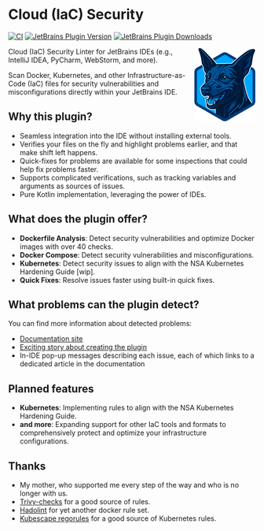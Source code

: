 # Cloud (IaC) Security

[![CI](https://github.com/NordCoderd/infrastructure-security/actions/workflows/gradle.yml/badge.svg)](https://github.com/NordCoderd/infrastructure-security/actions/workflows/gradle.yml)
[![JetBrains Plugin Version](https://img.shields.io/jetbrains/plugin/v/dev.protsenko.security-linter)](https://plugins.jetbrains.com/plugin/25413-infrastructure-security)
[![JetBrains Plugin Downloads](https://img.shields.io/jetbrains/plugin/d/dev.protsenko.security-linter)](https://plugins.jetbrains.com/plugin/25413-infrastructure-security)

<picture>
  <img alt="Logo" align="right" src="https://raw.githubusercontent.com/NordCoderd/cloud-security-plugin/refs/heads/master/src/main/resources/META-INF/pluginIcon.svg" width="125">
</picture>
<!-- Plugin description -->

Cloud (IaC) Security Linter for JetBrains IDEs (e.g., IntelliJ IDEA, PyCharm, WebStorm, and more).

Scan Docker, Kubernetes, and other Infrastructure-as-Code (IaC) files for security vulnerabilities and misconfigurations directly within your JetBrains IDE.

## Why this plugin?

- Seamless integration into the IDE without installing external tools.
- Verifies your files on the fly and highlight problems earlier, and that make shift left happens.
- Quick-fixes for problems are available for some inspections that could help fix problems faster.
- Supports complicated verifications, such as tracking variables and arguments as sources of issues.
- Pure Kotlin implementation, leveraging the power of IDEs.

## What does the plugin offer?

- **Dockerfile Analysis**: Detect security vulnerabilities and optimize Docker images with over 40 checks.
- **Docker Compose**: Detect security vulnerabilities and misconfigurations.
- **Kubernetes**: Detect security issues to align with the NSA Kubernetes Hardening Guide [wip].
- **Quick Fixes**: Resolve issues faster using built-in quick fixes.

## What problems can the plugin detect?

You can find more information about detected problems:

- [Documentation site](https://protsenko.dev/infrastructure-security)
- [Exciting story about creating the plugin](https://protsenko.dev/2025/03/24/how-i-made-docker-linter-for-intellij-idea-and-other-jetbrains-ide/)
- In-IDE pop-up messages describing each issue, each of which links to a dedicated article in the documentation

## Planned features

- **Kubernetes**: Implementing rules to align with the NSA Kubernetes Hardening Guide.
- **and more**: Expanding support for other IaC tools and formats to comprehensively protect and optimize your infrastructure configurations.

## Thanks

- My mother, who supported me every step of the way and who is no longer with us.
- [Trivy-checks](https://github.com/aquasecurity/trivy-checks/tree/main) for a good source of rules.
- [Hadolint](https://github.com/hadolint/hadolint) for yet another docker rule set.
- [Kubescape regorules](https://github.com/kubescape/regolibrary) for a good source of Kubernetes rules.
<!-- Plugin description end -->
